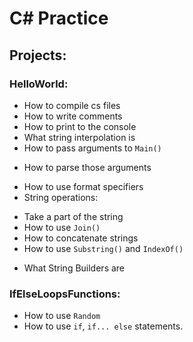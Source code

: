 # C# Practice

## Projects:

### HelloWorld:
- How to compile cs files
- How to write comments
- How to print to the console
- What string interpolation is
- How to pass arguments to `Main()`
 * How to parse those arguments
- How to use format specifiers
- String operations:
 * Take a part of the string
 * How to use `Join()`
 * How to concatenate strings
 * How to use `Substring()` and `IndexOf()`
- What String Builders are

### IfElseLoopsFunctions:
- How to use `Random`
- How to use `if`, `if... else` statements.
